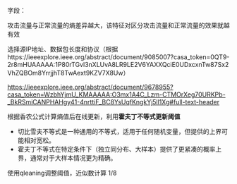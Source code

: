 字段：

攻击流量与正常流量的熵差异越大，该特征对区分攻击流量和正常流量的效果就越有效

选择源IP地址、数据包长度和协议（根据https://ieeexplore.ieee.org/abstract/document/9085007?casa_token=0QT9-2r8mHUAAAAA:1P80rTGvl3nXLUvA8LR9LE2V6YAXXQciE0UDxcxnTw87Sx2VhZQBOm8YrrjjhT8TwAext9KZV7X8Uw）

https://ieeexplore.ieee.org/abstract/document/9678955?casa_token=WzbhYjmU_KMAAAAA:O3mx1A4C_Lzm-CTMOrXeg70URKPb-_BkRSmiCANPHAHgy41-4nrttiF_BC8YsUqfKngkYj5ll1Xg#full-text-header

根据香农公式计算熵值后在线更新，利用**霍夫丁不等式更新阈值**

* 切比雪夫不等式是一种通用的不等式，适用于任何随机变量，但提供的上界可能相对宽松。
* 霍夫丁不等式在特定条件下（独立同分布、大样本）提供了更紧凑的概率上界，通常对于大样本情况更为精确。



使用qleaning调整阈值，近似数计算 1/8

